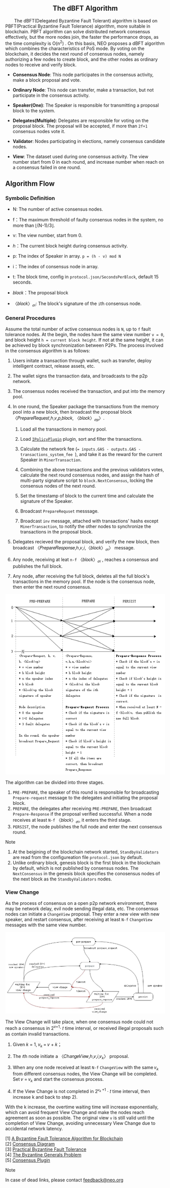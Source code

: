 <center><h2> The dBFT Algorithm </h2></center>

&emsp;&emsp;The  dBFT(Delegated Byzantine Fault Tolerant) algorithm is based on PBFT(Practical Byzantine Fault Tolerance) algorithm, more suitable in blockchain. PBFT algorithm can solve distributed network consensus effectively, but the more nodes join, the faster the performance drops, as the time complexity is O(n<sup>2</sup>) . On this basis, NEO proposes a dBFT algorithm which combines the characteristics of PoS mode. By voting on the blockchain, it decides the next round of consensus nodes, namely authorizing a few nodes to create block, and the other nodes as ordinary nodes to receive and verify block.


* **Consensus Node**: This node participates in the consensus activity, make a block proposal and vote.

* **Ordinary Node**: This node can transfer, make a transaction, but not participate in the consensus activity.

* **Speaker(One)**: The Speaker is responsible for transmitting a proposal block to the system.

* **Delegates(Multiple)**: Delegates are responsible for voting on the proposal block. The proposal will be accepted, if more than `2f+1` consensus nodes vote it.

* **Validator**: Nodes participating in elections, namely consensus candidate nodes.

* **View**: The dataset used during one consensus activity. The view number start from 0 in each round, and increase number when reach on a consensus failed in one round.


## Algorithm Flow

 
### Symbolic Definition

- N: The number of active consensus nodes.

- f：The maximum threshold of faulty consensus nodes in the system, no more than ⌊(N-1)/3⌋.

- v: The view number, start from 0.

- ℎ：The current block height during consensus activity.

- p: The index of Speaker in array. `p = (h - v) mod N`

- i：The index of consensus node in array. 

- t: The block time, config in `protocol.json/SecondsPerBlock`, default 15 seconds.

- 𝑏𝑙𝑜𝑐𝑘：The proposal block

- 〈𝑏𝑙𝑜𝑐𝑘〉<sub>𝜎𝑖</sub>: The block's signature of the `i`th consensus node.

### General Procedures


Assume the total number of active consensus nodes is `N`, up to `f` fault tolerance nodes. At the begin, the nodes have the same view number `v = 0`, and block height `h = current block height`. If not at the same height, it can be achieved by block synchronization between P2Ps. The process involved in the consensus algorithm is as follows:

1. Users initate a transaction through wallet, such as transfer, deploy intelligent contract, release assets, etc.

2. The wallet signs the transaction data, and broadcasts to the p2p network.

3. The consensus nodes received the transaction, and put into the memory pool.

4. In one round, the Speaker package the transactions from the memory pool into a new block,  then broadcast the proposal block 〈𝑃𝑟𝑒𝑝𝑎𝑟𝑒𝑅𝑒𝑞𝑢𝑒𝑠𝑡,ℎ,𝑣,𝑝,𝑏𝑙𝑜𝑐𝑘,
〈𝑏𝑙𝑜𝑐𝑘〉<sub>𝜎𝑝</sub>〉. 

   1. Load all the transactions in memory pool.

   2. Load [`IPolicyPlugin`](https://github.com/neo-project/neo-plugins) plugin, sort and filter the transactions.
   
   3. Calculate the network fee (`= inputs.GAS - outputs.GAS - transactions_system_fee `), and take it as the reward for the current Speaker in `MinerTransaction`.

   4. Combining the above transactions and the previous validators votes, calculate the next round consensus nodes, and assign the hash of multi-party signature script to `block.NextConsensus`, locking the consensus nodes of the next round.

   5.  Set the timestamp of block to the current time and calculate the signature of the Speaker.
   
   6. Broadcast `PrepareRequset` messsage.

   7. Broadcast `inv` message, attached with transactions' hashs except `MinerTransaction`, to notify the other nodes to synchronize the transactions in the proposal block.

5. Delegates recieved the proposal block, and verify the new block, then broadcast 〈𝑃𝑟𝑒𝑝𝑎𝑟𝑒𝑅𝑒𝑠𝑝𝑜𝑛𝑠𝑒,ℎ,𝑣,𝑖,〈𝑏𝑙𝑜𝑐𝑘〉<sub>𝜎𝑖</sub>〉 message.

6. Any node, receiving at leat `n-f` 〈𝑏𝑙𝑜𝑐𝑘〉<sub>𝜎𝑖</sub> , reaches a consensus and publishes the full block.

7. Any node, after receiving the full block, deletes all the full block's transactions in the memory pool. If the node is the consensus node, then enter the next round consensus.


[![dbft_two_phase](../../images/consensus/dbft_two_phase_en.jpg)](../../images/consensus/dbft_two_phase_en.jpg)

The algorithm can be divided into three stages.<BR/>
1) `PRE-PREPARE`, the speaker of this round is responsible for broadcasting `Prepare-request` message to the delegates and initiating the proposal block.<BR/>
2) `PREPARE`, the delegates after receiving `PRE-PREPARE`, then broadcast `Prepare-Response` if the proposal verified successful. When a node receives at least `N-f` 〈𝑏𝑙𝑜𝑐𝑘〉<sub>𝜎𝑖</sub>, it enters the third stage.<BR/>
3) `PERSIST`, the node publishes the full node and enter the next consensus round.<BR/>

> [!Note]
> 1. At the beigining of the blockchain network started, `StandbyValidators` are read from the configureation file `protocol.json` by default.
> 2. Unlike ordinary block, genesis block is the first block in the blockchain by default, which is not published by consensus nodes. The `NextConsensus` in the genesis block specifies the conosensus nodes of the next block as the `StandbyValidators` nodes.

### View Change

As the process of consensus on a open p2p network environment, there may be network delay, evil node sending illegal data, etc. The consensus nodes can initiate a `ChangeView` proposal. They enter a new view with new speaker, and restart consensus, after receiving at least `N-f` `ChangeView` messages with the same view number.

[![dbft_state_graph](../../images/consensus/dbft_state_graph.jpg)](../../images/consensus/dbft_state_graph.jpg)

The View Change will take place, when one consensus node could not reach a consensus in 2<sup>v+1</sup>⋅ 𝑡  time interval, or received illegal proposals such as contain invalid transactions.

1. Given 𝑘 = 1, 𝑣<sub>𝑘 </sub>= 𝑣 + 𝑘； 

2. The `𝑖`th node initiate a 〈𝐶ℎ𝑎𝑛𝑔𝑒𝑉𝑖𝑒𝑤,ℎ,𝑣,𝑖,𝑣<sub>𝑘</sub>〉 proposal.

3. When any one node received at least `N-f` `ChangeView` with the same 𝑣<sub>𝑘</sub> from different consensus nodes, the View Change will be completed. Set 𝑣 = 𝑣<sub>𝑘</sub> and start the consensus process.

4. If the View Change is not completed in 2<sup>𝑣<sub>𝑘 </sub>+1</sup> ⋅ 𝑡 time interval, then increase k and back to step 2).


With the k increase, the overtime waiting time will increase exponentially, which can avoid frequent View Change and make the nodes reach agreement as soon as possible. The original view `v` is still valid until the completion of View Change, avoiding unnecessary View Change due to accidental network latency.

[1] [A Byzantine Fault Tolerance Algorithm for Blockchain](http://docs.neo.org/zh-cn/basic/consensus/whitepaper.html)<br/>
[2] [Consensus Diagram](http://docs.neo.org/zh-cn/basic/consensus/consensus.html)<br/>
[3] [Practical Byzantine Fault Tolerance](http://pmg.csail.mit.edu/papers/osdi99.pdf)<br/>
[4] [The Byzantine Generals Problem](https://www.microsoft.com/en-us/research/wp-content/uploads/2016/12/The-Byzantine-Generals-Problem.pdf)<br/>
[5] [Consensus Plugin](https://github.com/neo-project/neo-plugins)



> [!NOTE]
> In case of dead links, please contact <feedback@neo.org>


